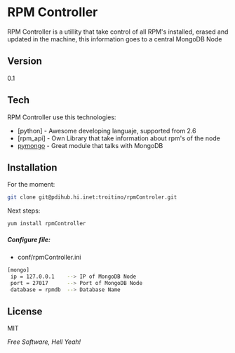 RPM Controller
=========

RPM Controller is a utillity that take control of all RPM's installed, erased and updated in the machine, this information goes to a central MongoDB Node

Version
----

0.1

Tech
-----------

RPM Controller use this technologies:

* [python] - Awesome developing languaje, supported from 2.6
* [rpm_api] - Own Library that take information about rpm's of the node
* [pymongo] - Great module that talks with MongoDB 

Installation
--------------
For the moment:
```sh
git clone git@pdihub.hi.inet:troitino/rpmControler.git
```
Next steps:
```sh
yum install rpmController
```

##### Configure file:

* conf/rpmController.ini

```sh
[mongo]
 ip = 127.0.0.1    --> IP of MongoDB Node
 port = 27017      --> Port of MongoDB Node
 database = rpmdb  --> Database Name
```

License
----

MIT

*Free Software, Hell Yeah!*

  [Juan Manuel Parrilla]: juanmanuel.parrilla@amaris.com
  [@kerbeross]: http://twitter.com/@kerbeross
  [Francisco García Troitiño]: troitino@tid.es
  [1]: git@pdihub.hi.inet:troitino/rpmControler.git
  [Pymongo]: https://github.com/mongodb/mongo-python-driver
  
  
    